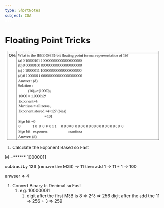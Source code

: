 ```yaml
---
type: ShortNotes
subject: COA
---
```

# Floating Point Tricks


![Untitled](Revision/media/Notes%20Revision/media/Untitled%204.png)

1. Calculate the Exponent Based so Fast

M =****** 10000011 

subtract by 128 (remove the MSB) ⇒ 11
then add 1 ⇒ 11 + 1 ⇒ 100

anwser ⇒ 4

1. Convert Binary to Decimal so Fast
    1. e.g. 100000011
        1. digit after the first MSB is 8 ⇒ 2^8 ⇒ 256
        digit after the add the 11 ⇒ 256 + 3 ⇒ 259